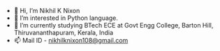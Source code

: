- 👋 Hi, I’m Nikhil K Nixon
- 👀 I’m interested in Python language.
- 🌱 I’m currently studying BTech ECE at Govt Engg College, Barton Hill, Thiruvananthapuram, Kerala, India
- 📫 Mail ID - nikhilknixon108@gmail.com

<!---
NikhilkNixon/NikhilkNixon is a ✨ special ✨ repository because its `README.md` (this file) appears on your GitHub profile.
You can click the Preview link to take a look at your changes.
--->
